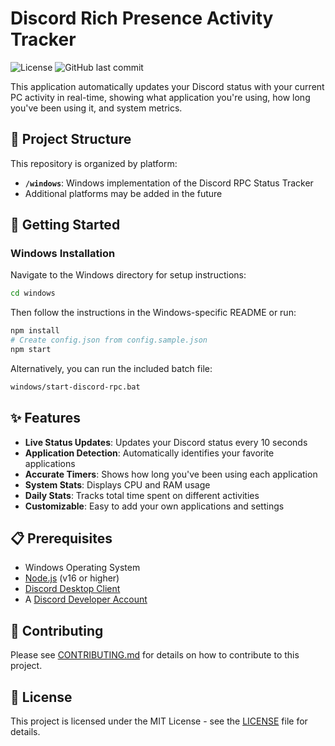 # Discord Rich Presence Activity Tracker

![License](https://img.shields.io/github/license/clovetwilight3/Custom-DiscordRPC)
![GitHub last commit](https://img.shields.io/github/last-commit/clovetwilight3/Custom-DiscordRPC)

This application automatically updates your Discord status with your current PC activity in real-time, showing what application you're using, how long you've been using it, and system metrics.

## 📂 Project Structure

This repository is organized by platform:

- **`/windows`**: Windows implementation of the Discord RPC Status Tracker
- Additional platforms may be added in the future

## 🚀 Getting Started

### Windows Installation

Navigate to the Windows directory for setup instructions:

```bash
cd windows
```

Then follow the instructions in the Windows-specific README or run:

```bash
npm install
# Create config.json from config.sample.json
npm start
```

Alternatively, you can run the included batch file:

```bash
windows/start-discord-rpc.bat
```

## ✨ Features

- **Live Status Updates**: Updates your Discord status every 10 seconds
- **Application Detection**: Automatically identifies your favorite applications
- **Accurate Timers**: Shows how long you've been using each application
- **System Stats**: Displays CPU and RAM usage
- **Daily Stats**: Tracks total time spent on different activities
- **Customizable**: Easy to add your own applications and settings

## 📋 Prerequisites

- Windows Operating System
- [Node.js](https://nodejs.org/) (v16 or higher)
- [Discord Desktop Client](https://discord.com/)
- A [Discord Developer Account](https://discord.com/developers/applications)

## 🤝 Contributing

Please see [CONTRIBUTING.md](CONTRIBUTING.md) for details on how to contribute to this project.

## 📄 License

This project is licensed under the MIT License - see the [LICENSE](LICENSE) file for details.
